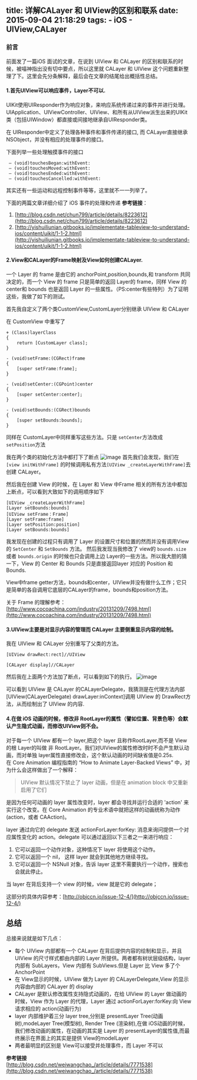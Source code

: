 title: 详解CALayer 和 UIView的区别和联系
date: 2015-09-04 21:18:29
tags:
    - iOS
    - UIView,CALayer
---

### 前言
前面发了一篇iOS 面试的文章，在说到 UIView 和 CALayer 的区别和联系的时候，被喵神指出没有切中要点，所以这里就 CALayer 和 UIView 这个问题重新整理了下。这里会先分条解释，最后会在文章的结尾给出概括性总结。

<!-- more -->

#### 1.首先UIView可以响应事件，Layer不可以.
UIKit使用UIResponder作为响应对象，来响应系统传递过来的事件并进行处理。UIApplication、UIViewController、UIView、和所有从UIView派生出来的UIKit类（包括UIWindow）都直接或间接地继承自UIResponder类。   

在 UIResponder中定义了处理各种事件和事件传递的接口, 而 CALayer直接继承 NSObject，并没有相应的处理事件的接口。  

下面列举一些处理触摸事件的接口

```objc
 – (void)touchesBegan:withEvent:
 – (void)touchesMoved:withEvent:
 – (void)touchesEnded:withEvent:
 – (void)touchesCancelled:withEvent:      
```

其实还有一些运动和远程控制事件等等，这里就不一一列举了。


下面的两篇文章详细介绍了 iOS 事件的处理和传递
**参考链接**：  
1. [http://blog.csdn.net/chun799/article/details/8223612](http://blog.csdn.net/chun799/article/details/8223612)  
2. [http://yishuiliunian.gitbooks.io/implementate-tableview-to-understand-ios/content/uikit/1-1-2.html](http://yishuiliunian.gitbooks.io/implementate-tableview-to-understand-ios/content/uikit/1-1-2.html)





#### 2.View和CALayer的Frame映射及View如何创建CALayer.  

一个 Layer 的 frame 是由它的 anchorPoint,position,bounds,和 transform 共同决定的，而一个 View 的 frame 只是简单的返回 Layer的 frame，同样 View 的 center和 bounds 也是返回 Layer 的一些属性。（PS:center有些特列）为了证明这些，我做了如下的测试。

首先我自定义了两个类CustomView,CustomLayer分别继承 UIView 和 CALayer

在 CustomView 中重写了    

```objc
+ (Class)layerClass
{
    return [CustomLayer class];
}

- (void)setFrame:(CGRect)frame
{
    [super setFrame:frame];
}

- (void)setCenter:(CGPoint)center
{
    [super setCenter:center];
}

- (void)setBounds:(CGRect)bounds
{
    [super setBounds:bounds];
}
```

同样在 CustomLayer中同样重写这些方法。只是 `setCenter`方法改成`setPosition`方法  

我在两个类的初始化方法中都打下了断点
![image](http://7xl8rl.com1.z0.glb.clouddn.com/Snip20150820_12.png)
首先我们会发现，我们在 `[view initWithFrame]` 的时候调用私有方法`[UIView _createLayerWithFrame]`去创建 CALayer。

然后我在创建 View 的时候，在 Layer 和 View 中Frame 相关的所有方法中都加上断点，可以看到大致如下的调用顺序如下  
```objc
[UIView _createLayerWithFrame]
[Layer setBounds:bounds]
[UIView setFrame：Frame]
[Layer setFrame:frame]
[Layer setPosition:position]
[Layer setBounds:bounds]
```


我发现在创建的过程只有调用了 Layer 的设置尺寸和位置的然而并没有调用View 的 `SetCenter` 和 `SetBounds` 方法。
然后我发现当我修改了 view的 `bounds.size` 或者 `bounds.origin` 的时候也只会调用上边 Layer的一些方法。所以我大胆的猜一下，View 的 Center 和 Bounds 只是直接返回layer 对应的 Position 和 Bounds.

View中frame getter方法，bounds和center，UIView并没有做什么工作；它只是简单的各自调用它底层的CALayer的frame，bounds和position方法。

关于 Frame 的理解参考：[http://www.cocoachina.com/industry/20131209/7498.html](http://www.cocoachina.com/industry/20131209/7498.html)  

#### 3.UIView主要是对显示内容的管理而 CALayer 主要侧重显示内容的绘制。
我在 UIView 和 CALayer 分别重写了父类的方法。

```objc
[UIView drawRect:rect]//UIView    

[CALayer display]//CALayer

```
然后我在上面两个方法加了断点，可以看到如下的执行。
![image](http://7xl8rl.com1.z0.glb.clouddn.com/Snip20150820_11.png)

可以看到 UIView 是 CALayer 的CALayerDelegate，我猜测是在代理方法内部[UIView(CALayerDelegate) drawLayer:inContext]调用 UIView 的 DrawRect方法，从而绘制出了 UIView 的内容.

#### 4.在做 iOS 动画的时候，修改非 RootLayer的属性（譬如位置、背景色等）会默认产生隐式动画，而修改UIView则不会。
对于每一个 UIView 都有一个 layer,把这个 layer 且称作RootLayer,而不是 View 的根 Layer的叫做 非 RootLayer。我们对UIView的属性修改时时不会产生默认动画，而对单独 layer属性直接修改会，这个默认动画的时间缺省值是0.25s.   
在 Core Animation 编程指南的 “How to Animate Layer-Backed Views” 中，对为什么会这样做出了一个解释：
> UIView 默认情况下禁止了 layer 动画，但是在 animation block 中又重新启用了它们

是因为任何可动画的 layer 属性改变时，layer 都会寻找并运行合适的 'action' 来实行这个改变。在 Core Animation 的专业术语中就把这样的动画统称为动作 (action，或者 CAAction)。  

layer 通过向它的 delegate 发送 actionForLayer:forKey: 消息来询问提供一个对应属性变化的 action。delegate 可以通过返回以下三者之一来进行响应：    

1. 它可以返回一个动作对象，这种情况下 layer 将使用这个动作。
2. 它可以返回一个 nil， 这样 layer 就会到其他地方继续寻找。
3. 它可以返回一个 NSNull 对象，告诉 layer 这里不需要执行一个动作，搜索也会就此停止。  

当 layer 在背后支持一个 view 的时候，view 就是它的 delegate；

这部分的具体内容参考：[http://objccn.io/issue-12-4/](http://objccn.io/issue-12-4/)

## 总结
总接来说就是如下几点：  

* 每个 UIView 内部都有一个 CALayer 在背后提供内容的绘制和显示，并且 UIView 的尺寸样式都由内部的 Layer 所提供。两者都有树状层级结构，layer 内部有 SubLayers，View 内部有 SubViews.但是 Layer 比 View 多了个AnchorPoint
* 在 View显示的时候，UIView 做为 Layer 的 CALayerDelegate,View 的显示内容由内部的 CALayer 的 display
* CALayer 是默认修改属性支持隐式动画的，在给 UIView 的 Layer 做动画的时候，View 作为 Layer 的代理，Layer  通过 actionForLayer:forKey:向 View请求相应的 action(动画行为)
* layer 内部维护着三分 layer tree,分别是 presentLayer Tree(动画树),modeLayer Tree(模型树), Render Tree (渲染树),在做 iOS动画的时候，我们修改动画的属性，在动画的其实是 Layer 的 presentLayer的属性值,而最终展示在界面上的其实是提供 View的modelLayer
* 两者最明显的区别是 View可以接受并处理事件，而 Layer 不可以  

**参考链接**  
[http://blog.csdn.net/weiwangchao_/article/details/7771538](http://blog.csdn.net/weiwangchao_/article/details/7771538)
